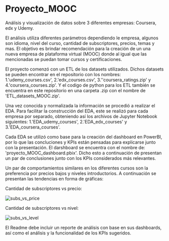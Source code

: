 # Proyecto_MOOC
Análisis y visualización de datos sobre 3 diferentes empresas: Coursera, edx y Udemy.

El análisis utiliza diferentes parámetros dependiendo le empresa, algunos son idioma, nivel del curso, cantidad de subscriptores, precios, temas y mas. El objetivo es brindar recomendación para la creación de un una nueva empresa de plataforma virtual (MOOC) donde al igual que las mencionadas se puedan tomar cursos y certificaciones.

El proyecto comenzó con un ETL de los datasets utilizados. Dichos datasets se pueden encontrar en el repositorio con los nombres: 1.'udemy_courses.csv', 2.'edx_courses.csv', 3.''coursera_ratings.zip' y 4.'coursera_courses.zip'. Y el codigo de python para los ETL también se encuentra en este repositorio en una carpeta .zip con el nombre de 'ETL_datasets_MOOC.zip'.

Una vez conocida y normalizada la información se procedió a realizar el EDA. Para facilitar la construcción del EDA, este se realizó para cada empresa por separado, obteniendo así los archivos de Jupyter Notebook siguientes: 1.'EDA_udemy_courses', 2.'EDA_edx_courses' y 3.'EDA_coursera_courses'.

Cada EDA se utilizó como base para la creación del dashboard en PowerBI, por lo que las concluciones y KPIs están pensadas para explicarse junto con la presentación. El darshboard se encuentra con el nombre de: 'proyecto_MOOC_dashboard.pbix'. Dicho esto a continuación de presentan un par de conclusiones junto con los KPIs considerados más relevantes.

Un par de comportamientos similares en los diferentes cursos son la preferencia por precios bajos y niveles introductorios. A continuación se presentan las tendencias en forma de gráficas:

Cantidad de subscriptores vs precio:

![subs_vs_price](https://github.com/RodoArellano/Proyecto_MOOC/assets/125421658/c0a3b664-ffae-4d05-b420-afd46befe171)

Cantidad de subscriptores vs nivel:

![subs_vs_level](https://github.com/RodoArellano/Proyecto_MOOC/assets/125421658/47ddd7dc-8b2f-4ce0-86ca-a2af2ed7d3ee)



El Readme debe incluir un reporte de análisis con base en sus dashboards, así como el análisis y la funcionalidad de los KPIs sugeridos.
